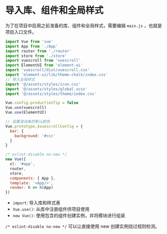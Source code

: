 # 导入库、组件和全局样式

为了在项目中启用之前准备的库、组件和全局样式，需要编辑 `main.js` ，也就是项目入口文件。

```javascript
import Vue from 'vue'
import App from './App'
import router from './router'
import store from './store'
import vuescroll from 'vuescroll'
import ElementUI from 'element-ui'
import 'vuescroll/dist/vuescroll.css'
import 'element-ui/lib/theme-chalk/index.css'
// 导入全局样式
import '@/assets/styles/icon.css'
import '@/assets/styles/global.scss'
import '@/assets/styles/theme/index.css'

Vue.config.productionTip = false
Vue.use(vuescroll)
Vue.use(ElementUI)

// 设置滚动条的默认颜色
Vue.prototype.$vuescrollConfig = {
  bar: {
    background: '#ccc'
  }
}

/* eslint-disable no-new */
new Vue({
  el: '#app',
  router,
  store,
  components: { App },
  template: '<App/>',
  render: h => h(App)
})
```

- `import`: 导入库和样式表
- `Vue.use()`: 从库中注册组件供项目使用
- `new Vue()`: 使用包含的组件创建实例，并将模块进行组装

`/* eslint-disable no-new */` 可以让直接使用 new 创建实例绕过规则检测。